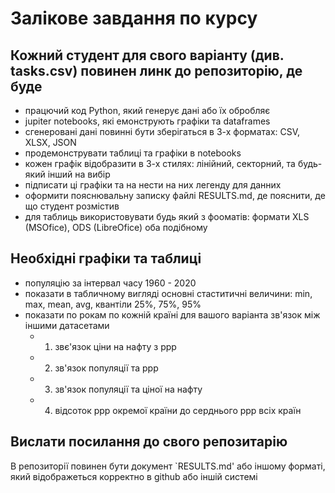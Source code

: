 # Залікове завдання по курсу

## Кожний студент для свого варіанту (див. tasks.csv) повинен линк до репозиторію, де буде
- працючий код Python, який генерує дані або їх обробляє
- jupiter notebooks, які емонструють графіки та dataframes
- сгенеровані дані повинні бути зберігаться в 3-х форматах: CSV, XLSX, JSON
- продемонструвати таблиці та графіки в notebooks
- кожен графік відобразити в 3-х стилях: лінійний, секторний, та будь-який інший на вибір
- підписати ці графіки та на нести на них легенду для данних
- оформити пояснювальну записку файлі RESULTS.md, де пояснити, де що студент розмістив
- для таблиць використовувати будь який з фооматів: формати XLS (MSOfice),  ODS (LibreOfice) оба подібному

## Необхідні графіки та таблиці
- популяцію за інтервал часу 1960 - 2020 
- показати в табличному вигляді основні стаститичні величини: min, max, mean, avg, квантіли 25%, 75%, 95%
- показати по рокам по кожній країні для вашого варіанта зв'язок між іншими датасетами
  - 1. звє'язок ціни на нафту з ppp 
  - 2. зв'язок популяції та ppp
  - 3. зв'язок популяції та ціної на нафту  
  - 4. відсоток ppp окремої країни до серднього ppp всіх країн

## Вислати посилання до свого репозитарію
В репозиторії повинен бути документ `RESULTS.md' або іншому форматі, який відображеться корректно в github або іншій системі

